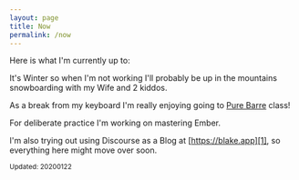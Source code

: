 ```yaml
---
layout: page
title: Now
permalink: /now
---
```


Here is what I'm currently up to:

It's Winter so when I'm not working I'll probably be up in the mountains
snowboarding with my Wife and 2 kiddos.

As a break from my keyboard I'm really enjoying going to [Pure Barre][2] class!

For deliberate practice I'm working on mastering Ember.

I'm also trying out using Discourse as a Blog at [https://blake.app][1], so
everything here might move over soon.

<small>Updated: 20200122</small>

[1]: https://blake.app
[2]: https://www.purebarre.com/location/eagle-id
